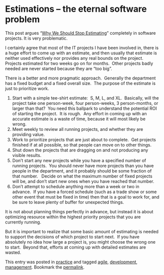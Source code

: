 #  Estimations – the eternal software problem

This post argues “[Why We Should Stop Estimating](https://www.linkedin.com/pulse/article/20140814174922-5227623-why-we-should-stop-estimating)” completely in software projects. It is very problematic.  

I certainly agree that most of the IT projects I have been involved in, there is a huge effort to come up with an estimate, and then usually that estimate is neither used effectively nor provides any real bounds on the project.  Projects estimated for two weeks go on for months.  Other projects badly needed are never started because they are “too big”.  

There is a better and more pragmatic approach.  Generally the department has a fixed budget and a fixed overall size.  The purpose of the estimate is just to prioritize work.

1.  Start with a simple tee-shirt estimate:  S, M, L, and XL.  Basically, will the project take one person-week, four person-weeks, 3 person-months, or larger than that?  You need this ballpark to understand the potential ROI of starting the project.  It is rough.  Any effort in coming up with an accurate estimate is a waste of time, because it will most likely be wrong.
2.  Meet weekly to review all running projects, and whether they are providing value.
3.  Work to prioritize projects that are just about to complete.  Get projects finished if at all possible, so that people can move on to other things.
4.  Shut down the projects that are dragging on and not producing any visible results.
5.  Don’t start any new projects while you have a specified number of running projects.  You should never have more projects than you have people in the department, and it probably should be some fraction of that number.   Decide on what the maximum number of fixed projects will be, and don’t start new ones when you have reached that number.
6.  Don’t attempt to schedule anything more than a week or two in advance.  If you have a forced schedule (such as a trade show or some other event that must be fixed in time) then that is a goal to work for, and be sure to leave plenty of buffer for unexpected things.

It is not about planning things perfectly in advance, but instead it is about optimizing resource within the highest priority projects that you are currently running.  

But it is important to realize that some basic amount of estimating is needed to support the decisions of which project to start next.  If you have absolutely no idea how large a project is, you might choose the wrong one to start.  Beyond that, efforts at coming up with detailed estimates are wasted.

This entry was posted in [practice](https://agiletribe.purplehillsbooks.com/category/practice/) and tagged [agile](https://agiletribe.purplehillsbooks.com/tag/agile/), [development](https://agiletribe.purplehillsbooks.com/tag/development/), [management](https://agiletribe.purplehillsbooks.com/tag/management/). Bookmark the [permalink](https://agiletribe.purplehillsbooks.com/2014/10/03/estimations-the-eternal-software-problem/ "Permalink to Estimations – the eternal software problem").